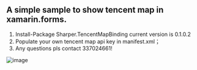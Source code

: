 <h2><a id="map-android-sdk-binding-sample" class="anchor" href="#Sharper" aria-hidden="true"><span class="octicon octicon-link"></span></a>A simple sample to show tencent map in xamarin.forms.</h2>

<ol>
<li>Install-Package Sharper.TencentMapBinding current version is   0.1.0.2</li>
<li>Populate your own tencent map api key in manifest.xml； </li>
<li>Any questions pls contact 337024661!</li>
</ol>

![image](https://github.com/Joetangfb/Sharper/blob/master/screenshot.png)
